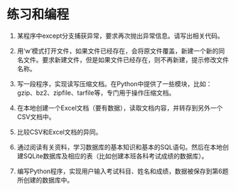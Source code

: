 # 练习和编程

1. 某程序中except分支捕获异常，要求再次抛出异常信息。请写出相关代码。

2. 用‘w’模式打开文件，如果文件已经存在，会将原文件覆盖，新建一个新的同名文件。要求新建文件，但是如果文件已经存在，则不再新建，提示修改文件名称。

3. 写一段程序，实现读写压缩文档。在Python中提供了一些模块，比如：gzip、bz2、zipfile、tarfile等，专门用于操作压缩文档。

4. 在本地创建一个Excel文档（要有数据），读取文档内容，并转存到另外一个CSV文档中。

5. 比较CSV和Excel文档的异同。

6. 通过阅读有关资料，学习数据库的基本知识和基本的SQL语句。然后在本地创建SQLite数据库及相应的表（比如创建本班各科考试成绩的数据库）。

7. 编写Python程序，实现用户输入考试科目、姓名和成绩，数据被保存到第6题所创建的数据库中。